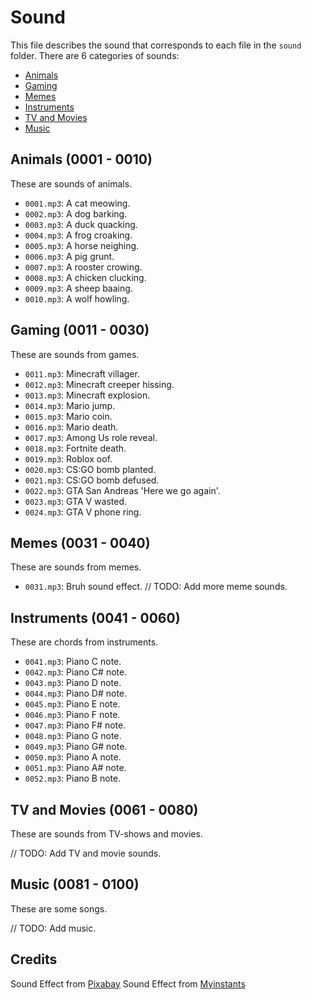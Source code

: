 # Sound

This file describes the sound that corresponds to each file in the `sound` folder.
There are 6 categories of sounds:

- [Animals](#animals-0001---0010)
- [Gaming](#gaming-0011---0030)
- [Memes](#memes-0031---0040)
- [Instruments](#instruments-0041---0060)
- [TV and Movies](#tv-and-movies-0061---0080)
- [Music](#music-0081---0100)

## Animals (0001 - 0010)

These are sounds of animals.

- `0001.mp3`: A cat meowing.
- `0002.mp3`: A dog barking.
- `0003.mp3`: A duck quacking.
- `0004.mp3`: A frog croaking.
- `0005.mp3`: A horse neighing.
- `0006.mp3`: A pig grunt.
- `0007.mp3`: A rooster crowing.
- `0008.mp3`: A chicken clucking.
- `0009.mp3`: A sheep baaing.
- `0010.mp3`: A wolf howling.

## Gaming (0011 - 0030)

These are sounds from games.

- `0011.mp3`: Minecraft villager.
- `0012.mp3`: Minecraft creeper hissing.
- `0013.mp3`: Minecraft explosion.
- `0014.mp3`: Mario jump.
- `0015.mp3`: Mario coin.
- `0016.mp3`: Mario death.
- `0017.mp3`: Among Us role reveal.
- `0018.mp3`: Fortnite death.
- `0019.mp3`: Roblox oof.
- `0020.mp3`: CS:GO bomb planted.
- `0021.mp3`: CS:GO bomb defused.
- `0022.mp3`: GTA San Andreas 'Here we go again'.
- `0023.mp3`: GTA V wasted.
- `0024.mp3`: GTA V phone ring.

## Memes (0031 - 0040)

These are sounds from memes.

- `0031.mp3`: Bruh sound effect.
// TODO: Add more meme sounds.

## Instruments (0041 - 0060)

These are chords from instruments.

- `0041.mp3`: Piano C note.
- `0042.mp3`: Piano C# note.
- `0043.mp3`: Piano D note.
- `0044.mp3`: Piano D# note.
- `0045.mp3`: Piano E note.
- `0046.mp3`: Piano F note.
- `0047.mp3`: Piano F# note.
- `0048.mp3`: Piano G note.
- `0049.mp3`: Piano G# note.
- `0050.mp3`: Piano A note.
- `0051.mp3`: Piano A# note.
- `0052.mp3`: Piano B note.

## TV and Movies (0061 - 0080)

These are sounds from TV-shows and movies.

// TODO: Add TV and movie sounds.

## Music (0081 - 0100)

These are some songs.

// TODO: Add music.

## Credits

Sound Effect from [Pixabay](https://pixabay.com/)
Sound Effect from [Myinstants](https://www.myinstants.com)